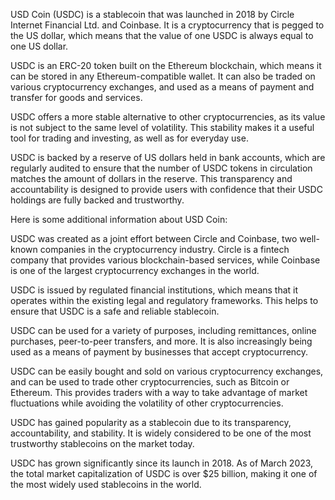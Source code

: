 USD Coin (USDC) is a stablecoin that was launched in 2018 by Circle Internet Financial Ltd. and Coinbase. It is a cryptocurrency that is pegged to the US dollar, which means that the value of one USDC is always equal to one US dollar.

USDC is an ERC-20 token built on the Ethereum blockchain, which means it can be stored in any Ethereum-compatible wallet. It can also be traded on various cryptocurrency exchanges, and used as a means of payment and transfer for goods and services.

USDC offers a more stable alternative to other cryptocurrencies, as its value is not subject to the same level of volatility. This stability makes it a useful tool for trading and investing, as well as for everyday use.

USDC is backed by a reserve of US dollars held in bank accounts, which are regularly audited to ensure that the number of USDC tokens in circulation matches the amount of dollars in the reserve. This transparency and accountability is designed to provide users with confidence that their USDC holdings are fully backed and trustworthy.

Here is some additional information about USD Coin:

USDC was created as a joint effort between Circle and Coinbase, two well-known companies in the cryptocurrency industry. Circle is a fintech company that provides various blockchain-based services, while Coinbase is one of the largest cryptocurrency exchanges in the world.

USDC is issued by regulated financial institutions, which means that it operates within the existing legal and regulatory frameworks. This helps to ensure that USDC is a safe and reliable stablecoin.

USDC can be used for a variety of purposes, including remittances, online purchases, peer-to-peer transfers, and more. It is also increasingly being used as a means of payment by businesses that accept cryptocurrency.

USDC can be easily bought and sold on various cryptocurrency exchanges, and can be used to trade other cryptocurrencies, such as Bitcoin or Ethereum. This provides traders with a way to take advantage of market fluctuations while avoiding the volatility of other cryptocurrencies.

USDC has gained popularity as a stablecoin due to its transparency, accountability, and stability. It is widely considered to be one of the most trustworthy stablecoins on the market today.

USDC has grown significantly since its launch in 2018. As of March 2023, the total market capitalization of USDC is over $25 billion, making it one of the most widely used stablecoins in the world.
